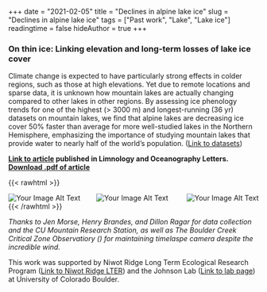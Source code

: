 +++
date = "2021-02-05"
title = "Declines in alpine lake ice"
slug = "Declines in alpine lake ice"
tags = ["Past work", "Lake", "Lake ice"]
readingtime = false
hideAuthor = true
+++

### On thin ice: Linking elevation and long-term losses of lake ice cover 

Climate change is expected to have particularly strong effects in colder regions, such as those at high elevations. Yet due to remote locations and sparse data, it is unknown how mountain lakes are actually changing compared to other lakes in other regions. By assessing ice phenology trends for one of the highest (> 3000 m) and longest-running (36 yr) datasets on mountain lakes, we find that alpine lakes are decreasing ice cover 50% faster than average for more well-studied lakes in the Northern Hemisphere, emphasizing the importance of studying mountain lakes that provide water to nearly half of the world’s population. ([Link to datasets](https://portal.edirepository.org/nis/mapbrowse?packageid=knb-lter-nwt.106.6))


**[Link to article](https://aslopubs.onlinelibrary.wiley.com/doi/10.1002/lol2.10181) published in Limnology and Oceanography Letters.**
**[Download .pdf of article](/lol2.10181.pdf)**


{{< rawhtml >}}
  <p class="speshal-fancy-custom">
  </p>
  <div style="display: flex; justify-content: space-between;">
    <img src="/GL4_WINTER.png" alt="Your Image Alt Text" style="max-width: 40%; height: auto; margin-right: 1%;">
    <img src="/Winter_GL4_sample.jpeg" alt="Your Image Alt Text" style="max-width: 29%; height: auto; margin-right: 1%;">
    <img src="/GL4_melt.jpeg" alt="Your Image Alt Text" style="max-width: 29%; height: auto; margin-left: 1%;">
  </div>
{{< /rawhtml >}}


*Thanks to Jen Morse, Henry Brandes, and Dillon Ragar for data collection and the CU Mountain Research Station, as well as The Boulder Creek Critical Zone Observatiory () for maintaining timelaspe camera despite the incredible wind.*


This work was supported by Niwot Ridge Long Term Ecological Research Program ([Link to Niwot Ridge LTER](https://nwt.lternet.edu/research-overview)) and the Johnson Lab ([Link to lab page](https://www.colorado.edu/lab/johnson-laboratory/research/threats-alpine-lake-ecosystems)) at University of Colorado Boulder.  

